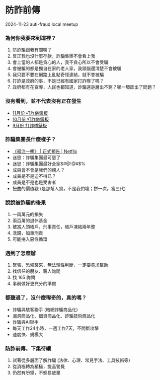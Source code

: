 # 防詐前傳
2024-11-23 auti-fraud local meetup

### 為何你我要來到這裡？
1. 防詐騙跟我有關嗎？
2. 反正我也沒什麼存款，詐騙集團不會看上我
3. 會上當的人都是貪心的人，我不貪心所以不會受騙
4. 會被騙的都是獨自在家的老人家，我頭腦還清楚不會被騙
5. 我只要不要在網路上亂點奇怪連結，就不會被騙
6. 打詐是政府的事，不是已經有國家打詐隊了嗎？
7. 政府都有在宣導，人民也都知道，詐騙還是層出不窮？哪一環節出了問題？

### 沒有看到，並不代表沒有正在發生
- [11月份 打詐儀錶板](https://165.npa.gov.tw/#/article/6/1613)
- [10月份 打詐儀錶板](https://165.npa.gov.tw/#/article/6/1601)
- [9月份 打詐儀錶板](https://165.npa.gov.tw/#/article/6/1593)

### 詐騙集團長什麼樣子？
- [《孤注一擲》 | 正式預告 | Netflix](https://www.youtube.com/watch?v=NJk0t26vT9g)
- 迷思：詐騙集團最可惡了
- 迷思：詐騙集團最好全家$#@!@#$%
- 成員會不會是我們的親人？
- 成員是不是迫不得已？
- 成員是不是也是受害者
- 扭曲的價值觀 (是那幫人貪，不是我們壞；拼一次，富三代)

### 說說被詐騙的後果
1. 一兩萬元的損失
2. 兩百萬的退休基金
3. 被當人頭帳戶，刑事責任，帳戶凍結兩年整
4. 洗錢，加重刑責
5. 可能捲入惡性循環

### 遇到了怎麼辦
1. 緊張、恐懼襲來，無法理性判斷，一定要尋求幫助
2. 找信任的朋友、親人詢問
3. 找 165 詢問
4. 事前做好更充分的準備

### 都聽過了，沒什麼稀奇的，真的嗎？
- 詐騙與駭客聯手 (暗網詐騙商品化)
- 漏洞商品化、個資商品化、詐騙技術商品化
- 詐騙與AI聯手
- 每天工作24小時，一週工作7天，不間斷攻擊
- 速度快、規模大

### 防詐前傳，下集待續
1. 試著從多層面了解詐騙 (法律、心理、常見手法、工具技術等)
2. 從消極轉為積極，提高警覺
3. 仍然有盼望，不輕易放棄
